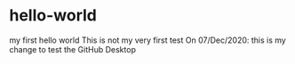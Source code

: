 # hello-world
my first hello world
This is not my very first test
On 07/Dec/2020: this is my change to test the GitHub Desktop

